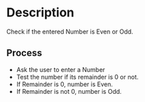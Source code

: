 # Description

Check if the entered Number is Even or Odd.

## Process

- Ask the user to enter a Number
- Test the number if its remainder is 0 or not.
- If Remainder is 0, number is Even.
- If Remainder is not 0, number is Odd.

